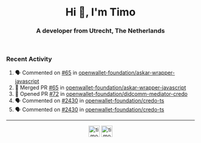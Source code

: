 <h1 align="center">Hi 👋, I'm Timo</h1>
<h3 align="center">A developer from Utrecht, The Netherlands</h3>
<br/>
<!-- https://github.com/rahuldkjain/github-profile-readme-generator --!>

<!--  <p align="left"><img src="https://github-readme-stats.vercel.app/api?username=timoglastra&show_icons=true&count_private=true&" alt="timoglastra" /></p> --!>

<!--
Github language stats
<p align="left"><img src="https://github-readme-stats.vercel.app/api/top-langs/?username=timoglastra&layout=compact" alt="timoglastra" /><p>
-->

<!-- Codestats language stats -->
<!-- <p align="left"><img src="https://codestats-readme.vercel.app/api/top-langs/?username=timoglastra&layout=compact&language_count=12" alt="timoglastra" /><p>    --!>
  
<h3>Recent Activity</h3>

<!--START_SECTION:activity-->
1. 🗣 Commented on [#65](https://github.com/openwallet-foundation/askar-wrapper-javascript/pull/65#issuecomment-3358115053) in [openwallet-foundation/askar-wrapper-javascript](https://github.com/openwallet-foundation/askar-wrapper-javascript)
2. 🎉 Merged PR [#65](https://github.com/openwallet-foundation/askar-wrapper-javascript/pull/65) in [openwallet-foundation/askar-wrapper-javascript](https://github.com/openwallet-foundation/askar-wrapper-javascript)
3. 💪 Opened PR [#72](https://github.com/openwallet-foundation/didcomm-mediator-credo/pull/72) in [openwallet-foundation/didcomm-mediator-credo](https://github.com/openwallet-foundation/didcomm-mediator-credo)
4. 🗣 Commented on [#2430](https://github.com/openwallet-foundation/credo-ts/pull/2430#issuecomment-3357064976) in [openwallet-foundation/credo-ts](https://github.com/openwallet-foundation/credo-ts)
5. 🗣 Commented on [#2430](https://github.com/openwallet-foundation/credo-ts/pull/2430#issuecomment-3357061617) in [openwallet-foundation/credo-ts](https://github.com/openwallet-foundation/credo-ts)
<!--END_SECTION:activity-->

---

<p align="center">
<a href="https://twitter.com/timoglastra" target="blank"><img align="center" src="https://cdn.jsdelivr.net/npm/simple-icons@3.0.1/icons/twitter.svg" alt="timoglastra" height="30" width="30" /></a>
<a href="https://linkedin.com/in/timoglastra" target="blank"><img align="center" src="https://cdn.jsdelivr.net/npm/simple-icons@3.0.1/icons/linkedin.svg" alt="timoglastra" height="30" width="30" /></a>
</p>



